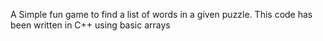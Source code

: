 A Simple fun game to find a list of words in a given puzzle. This code has been written in C++ using basic arrays

